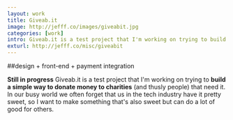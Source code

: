 ```yaml
---
layout: work
title: Giveab.it
image: http://jefff.co/images/giveabit.jpg
categories: [work]
intro: Giveab.it is a test project that I'm working on trying to build a simple way to donate money to charities (and thusly people) that need it.
exturl: http://jefff.co/misc/giveabit
---
```


##design + front-end + payment integration

**Still in progress** Giveab.it is a test project that I'm working on trying to **build a simple way to donate money to charities** (and thusly people) that need it. In our busy world we often forget that us in the tech industry have it pretty sweet, so I want to make something that's also sweet but can do a lot of good for others.